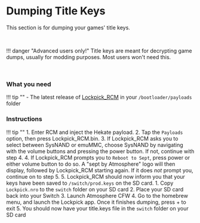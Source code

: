 # Dumping Title Keys
This section is for dumping your games' title keys.

&nbsp;

!!! danger "Advanced users only!"
	Title keys are meant for decrypting game dumps, usually for modding purposes. Most users won't need this.

&nbsp;

### What you need

!!! tip ""
	- The latest release of [Lockpick_RCM](https://github.com/shchmue/Lockpick_RCM) in your `/bootloader/payloads` folder

### Instructions

!!! tip ""
    1. Enter RCM and inject the Hekate payload.
    2. Tap the `Payloads` option, then press Lockpick_RCM.bin.
    3. If Lockpick_RCM asks you to select between SysNAND or emuMMC, choose SysNAND by navigating with the volume buttons and pressing the power button. If not, continue with step 4.
    4. If Lockpick_RCM prompts you to `Reboot to Sept`, press power or either volume button to do so. A "sept by Atmosphere" logo will then display, followed by Lockpick_RCM starting again. If it does *not* prompt you, continue on to step 5.
    5. Lockpick_RCM should now inform you that your keys have been saved to `/switch/prod.keys` on the SD card.	1. Copy `Lockpick.nro` to the `switch` folder on your SD card
	2. Place your SD card back into your Switch
	3. Launch Atmosphere CFW
	4. Go to the homebrew menu, and launch the Lockpick app. Once it finishes dumping, press + to exit
	5. You should now have your title.keys file in the `switch` folder on your SD card